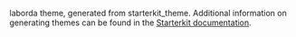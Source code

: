 laborda theme, generated from starterkit_theme. Additional information on generating themes can be found in the [Starterkit documentation](https://www.drupal.org/docs/core-modules-and-themes/core-themes/starterkit-theme).